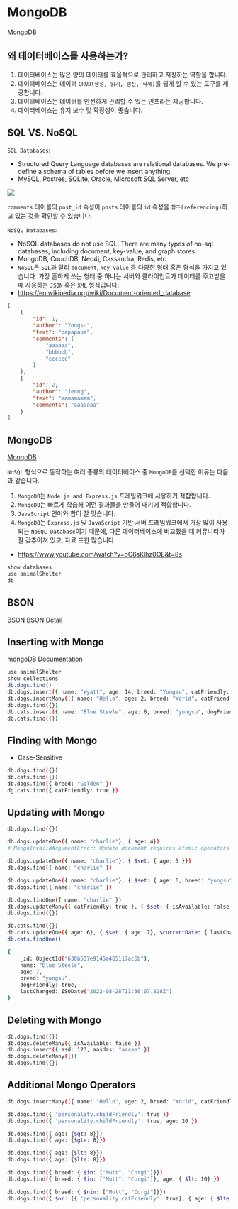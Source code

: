 # MongoDB
<a href="https://www.mongodb.com/cloud/atlas/lp/try4?utm_source=google&utm_campaign=gs_apac_south_korea_search_core_brand_atlas_desktop&utm_term=mongodb&utm_medium=cpc_paid_search&utm_ad=e&utm_ad_campaign_id=12212624365&adgroup=115749706703&gclid=CjwKCAjwpKyYBhB7EiwAU2Hn2WH1bCdPjJYlkdQitA_8T9cBH9a1_tO7a4fwRXPOTXw36hJxM_PtxRoCOWgQAvD_BwE">MongoDB</a>

## 왜 데이터베이스를 사용하는가?
1. 데이터베이스는 많은 양의 데이터를 효율적으로 관리하고 저장하는 역할을 합니다.
2. 데이터베이스는 데이터 `CRUD(생성, 읽기, 갱신, 삭제)`를 쉽게 할 수 있는 도구를 제공합니다.
3. 데이터베이스는 데이터를 안전하게 관리할 수 있는 인프라는 제공합니다.
4. 데이터베이스는 유지 보수 및 확장성이 좋습니다.

## SQL VS. NoSQL
`SQL Databases`: 
- Structured Query Language databases are relational databases. We pre-define a schema of tables before we insert anything.
- MySQL, Postres, SQLite, Oracle, Microsoft SQL Server, etc

<img src="https://cdn-images-1.medium.com/max/1000/1*ysKBnRY-U18CmLFd3ehEgA.png" />

`comments` 테이블의 `post_id` 속성이 `posts` 테이블의 `id` 속성을 `참조(referencing)`하고 있는 것을 확인할 수 있습니다.

`NoSQL Databases`: 
- NoSQL databases do not use SQL. There are many types of no-sql databases, including document, key-value, and graph stores.
- MongoDB, CouchDB, Neo4j, Cassandra, Redis, etc
- `NoSQL`은 `SQL`과 달리 `document`, `key-value` 등 다양한 형태 혹은 형식을 가지고 있습니다. 가장 흔하게 쓰는 형태 중 하나는 서버와 클라이언트가 데이터를 주고받을 때 사용하는 `JSON` 혹은 `XML` 형식입니다.
- https://en.wikipedia.org/wiki/Document-oriented_database

```json
[
    {
        "id": 1,
        "author": "Yongsu",
        "text": "papapapa",
        "comments": [
            "aaaaaa",
            "bbbbbb",
            "cccccc"
        ]
    },
    {
        "id": 2,
        "author": "Jeong",
        "text": "mamamamam",
        "comments": "aaaaaaa"
    }
]
```

## MongoDB
<a href="https://www.mongodb.com/cloud/atlas/lp/try4?utm_source=google&utm_campaign=gs_apac_south_korea_search_core_brand_atlas_desktop&utm_term=mongodb&utm_medium=cpc_paid_search&utm_ad=e&utm_ad_campaign_id=12212624365&adgroup=115749706703&gclid=CjwKCAjwpKyYBhB7EiwAU2Hn2bKvKMQg9FgZNyYKc1yCtfVnqJmVTRiq3Vu6Yfjq321vgqpmQpdrvxoCVDoQAvD_BwE">MongoDB</a>

`NoSQL` 형식으로 동작하는 여러 종류의 데이터베이스 중 `MongoDB`를 선택한 이유는 다음과 같습니다.
1. `MongoDB`는 `Node.js and Express.js` 프레임워크에 사용하기 적합합니다. 
2. `MongoDB`는 빠르게 학습해 어떤 결과물을 만들어 내기에 적합합니다.
3. `JavaScript` 언어와 합이 잘 맞습니다.
4. `MongoDB`는 `Express.js` 및 `JavaScript` 기반 서버 프레임워크에서 가장 많이 사용되는 `NoSQL Database`이기 때문에, 다른 데이터베이스에 비교했을 때 커뮤니티가 잘 갖추어져 있고, 자료 또한 많습니다.

- https://www.youtube.com/watch?v=oC6sKlhz0OE&t=8s

```bash
show databases
use animalShelter
db
```

## BSON
<a href="https://www.mongodb.com/json-and-bson">BSON</a>
<a href="https://koonsland.tistory.com/86">BSON Detail</a>

## Inserting with Mongo
<a href="https://www.mongodb.com/docs/manual/core/document/">mongoDB Documentation</a>

```bash
use animalShelter
show collections
db.dogs.find()
db.dogs.insert({ name: "Wyatt", age: 14, breed: "Yongsu", catFriendly: false })
db.dogs.insertMany([{ name: "Hello", age: 2, breed: "World", catFriendly: true}, { name: "World", age: 15, breed: "Hello", catFriendly: false }])
db.dogs.find({})
db.cats.insert({ name: "Blue Steele", age: 6, breed: "yongsu", dogFriendly: false })
db.cats.find({})
```

## Finding with Mongo
- Case-Sensitive
```bash
db.dogs.find({})
db.cats.find({})
db.dogs.find({ breed: "Golden" })
dg.cats.find({ catFriendly: true })
```

## Updating with Mongo
```bash
db.dogs.find({})

db.dogs.updateOne({ name: "charlie"}, { age: 4})
# MongoInvalidArgumentError: Update document requires atomic operators

db.dogs.updateOne({ name: "charlie"}, { $set: { age: 5 }})
db.dogs.find({ name: "charlie" })

db.dogs.updateOne({ name: "charlie"}, { $set: { age: 6, breed: "yongsu" }})
db.dogs.find({ name: "charlie" })

db.dogs.findOne({ name: "charlie" })
db.dogs.updateMany({ catFriendly: true }, { $set: { isAvailable: false }})
db.dogs.find({})

db.cats.find({})
db.cats.updateOne({ age: 6}, { $set: { age: 7}, $currentDate: { lastChanged: true } })
db.cats.findOne()

{
    _id: ObjectId("630b537e9145a465117ac6b"),
    name: "Blue Steele",
    age: 7,
    breed: "yongsu",
    dogFriendly: true,
    lastChanged: ISODate("2022-08-28T11:56:07.828Z")
}
```

## Deleting with Mongo
```bash
db.dogs.find({})
db.dogs.deleteMany({ isAvailable: false })
db.dogs.insert({ asd: 123, aasdas: "aaaaa" })
db.dogs.deleteMany({})
db.dogs.find({})
```

## Additional Mongo Operators
```bash
db.dogs.insertMany([{ name: "Hello", age: 2, breed: "World", catFriendly: true}, { name: "World", age: 15, breed: "Hello", catFriendly: false }])

db.dogs.find({ 'personality.childFriendly': true })
db.dogs.find({ 'personality.childFriendly': true, age: 20 })

db.dogs.find({ age: {$gt: 8}})
db.dogs.find({ age: {$gte: 8}})

db.dogs.find({ age: {$lt: 8}})
db.dogs.find({ age: {$lte: 8}})

db.dogs.find({ breed: { $in: ["Mutt", "Corgi"]}})
db.dogs.find({ breed: { $in: ["Mutt", "Corgi"]}, age: { $lt: 10} })

db.dogs.find({ breed: { $nin: ["Mutt", "Corgi"]}})
db.dogs.find({ $or: [{ 'personality.catFriendly': true}, { age: { $lte: 2}}]})
```